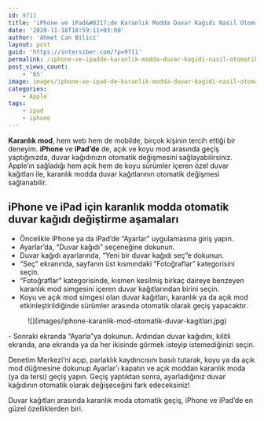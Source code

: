 ```yaml
---
id: 9711
title: 'iPhone ve iPad&#8217;de Karanlık Modda Duvar Kağıdı Nasıl Otomatik Olarak Değiştirilir?'
date: '2020-11-18T18:59:11+03:00'
author: 'Ahmet Can Bilici'
layout: post
guid: 'https://intersiber.com/?p=9711'
permalink: /iphone-ve-ipadde-karanlik-modda-duvar-kagidi-nasil-otomatik-olarak-degistirilir/
post_views_count:
    - '65'
image: images/iphone-ve-ipad-de-karanlik-modda-duvar-kagidi-nasil-otomatik-degistirilir.jpg
categories:
    - Apple
tags:
    - ipad
    - iphone
---
```


**Karanlık** **mod**, hem web hem de mobilde, birçok kişinin tercih ettiği bir deneyim. **iPhone** ve **iPad’de** de, açık ve koyu mod arasında geçiş yaptığınızda, duvar kağıdınızın otomatik değişmesini sağlayabilirsiniz. Apple’ın sağladığı hem açık hem de koyu sürümler içeren özel duvar kağıtları ile, karanlık modda duvar kağıtlarının otomatik değişmesi sağlanabilir.

## iPhone ve iPad için karanlık modda otomatik duvar kağıdı değiştirme aşamaları

- Öncelikle iPhone ya da iPad’de “Ayarlar” uygulamasına giriş yapın.
- Ayarlar’da, “Duvar kağıdı” seçeneğine dokunun.
- Duvar kağıdı ayarlarında, “Yeni bir duvar kağıdı seç”e dokunun.
- “Seç” ekranında, sayfanın üst kısmındaki “Fotoğraflar” kategorisini seçin.
- “Fotoğraflar” kategorisinde, kısmen kesilmiş birkaç daireye benzeyen karanlık mod simgesini içeren duvar kağıtlarından birini seçin.
- Koyu ve açık mod simgesi olan duvar kağıtları, karanlık ya da açık mod etkinleştirildiğinde sürümler arasında otomatik olarak geçiş yapacaktır.

<figure class="wp-block-image size-large">![](images/iphone-karanlik-mod-otomatik-duvar-kagitlari.jpg)</figure>- Sonraki ekranda “Ayarla”ya dokunun. Ardından duvar kağıdını, kilitli ekranda, ana ekranda ya da her ikisinde görmek isteyip istemediğinizi seçin.

Denetim Merkezi’ni açıp, parlaklık kaydırıcısını basılı tutarak, koyu ya da açık mod düğmesine dokunup Ayarlar’ı kapatın ve açık moddan karanlık moda (ya da tersi) geçiş yapın. Geçiş yaptıktan sonra, ayarladığınız duvar kağıdının otomatik olarak değişeceğini fark edeceksiniz!

Duvar kağıtları arasında karanlık moda otomatik geçiş, iPhone ve iPad’de en güzel özelliklerden biri.